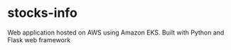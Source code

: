 # stocks-info
Web application hosted on AWS using Amazon EKS. Built with Python and Flask web framework
